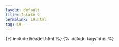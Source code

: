 ```yaml
---
layout: default
title: Intake 9
permalink: i9.html
tag: i9
---
```

{% include header.html %}
{% include tags.html %}
